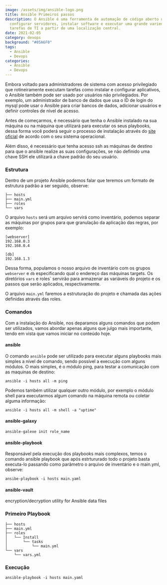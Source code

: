 ```yaml
---
image: /assets/img/ansible-logo.png
title: Ansible Primeiros passos
description: O Ansible é uma ferramenta de automação de código aberto usada para
  configurar servidores, instalar software e executar uma grande variedade de
  tarefas de TI a partir de uma localização central.
date: 2021-02-05
category: devops
background: "#05A6F0"
tags:
  - Ansible
  - Devops
categories:
  - Ansible
  - Devops
---
```

Embora voltado para administradores de sistema com acesso privilegiado que rotineiramente executam tarefas como instalar e configurar aplicativos, o Ansible também pode ser usado por usuários não privilegiados. Por exemplo, um administrador de banco de dados que usa o ID de login do mysql pode usar o Ansible para criar bancos de dados, adicionar usuários e definir controles de nível de acesso.

Antes de começarmos, é necessário que tenha o Ansible instalado na sua máquina ou na máquina que utilizará para executar os seus playbooks, dessa forma você poderá seguir o processo de instalação através do [site oficial](https://docs.ansible.com/ansible/latest/installation_guide/intro_installation.html) de acordo com o seu sistema operacional. 

Além disso, é necessário que tenha acesso ssh as máquinas de destino para que o ansible realize as suas configurações, se não definido uma chave SSH ele utilizará a chave padrão do seu usuário.

### Estrutura
Dentro de um projeto Ansible podemos falar que teremos um formato de estrutura padrão a ser seguido, observe:

````
├── hosts
├── main.yml
├── roles
└── vars
````

O arquivo `hosts` será um arquivo servirá como inventário, podemos separar as máquinas por grupos para que granulação da aplicação das regras, por exemplo:

````
[webserver]
192.168.0.3
192.168.0.4

[db]
192.168.1.3
````

Dessa forma, populamos o nosso arquivo de inventário com os grupos `webserver` e `db` especificando qual o endereço das máquinas targets. Os diretórios `vars` e roles` servirão para armazenar as variáveis do projeto e os passos que serão aplicados, respectivamente.

O arquivo `main.yml` faremos a estruturação do projeto e chamada das ações definidas através das roles.

### Comandos

Com a instalação do Ansible, nos deparamos alguns comandos que podem ser utilizados, vamos abordar apenas alguns que julgo mais importante, tendo em vista que vamos iniciar no conteúdo hoje.
 
#### ansible

O comando `ansible` pode ser utilizado para executar alguns playbooks mais simples a nível de comando, sendo possível a execução com alguns módulos. O mais simples, é o módulo ping, para testar a comunicação com as maquinas de destino:

````
ansible -i hosts all -m ping
````

Podemos também utilizar qualquer outro módulo, por exemplo o módulo shell para executarmos algum comando na máquina remota ou coletar alguma informação:

````
ansible -i hosts all -m shell -a "uptime"
````

#### ansible-galaxy

````
ansible-galexe init role_name
````


#### ansible-playbook

Responsável pela execução dos playbooks mais complexos, temos o comando ansible playbook que após estrtururado todo o projeto basta executa-lo passando como parâmetro o arquivo de inventário e o main.yml, observe:

````
ansibe-playbook -i hosts main.yaml
````

#### ansible-vault 
encryption/decryption utility for Ansible data files


### Primeiro Playbook

````
├── hosts
├── main.yml
├── roles
│   └── Install
│       └── tasks
│           └── main.yml
└── vars
    └── vars.yml
````

### Execução

````
ansible-playbook -i hosts main.yaml
````